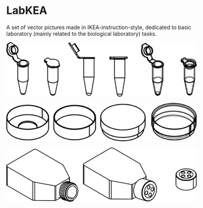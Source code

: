# LabKEA
A set of vector pictures made in IKEA-instruction-style, dedicated to basic laboratory (mainly related to the biological laboratory) tasks.


![Eppendorfs](https://github.com/arteys/LabKEA/blob/main/Thumbnail%20Images/Eppendorf%201.5%20ml.png?raw=true)

![35 mm dishes](https://github.com/arteys/LabKEA/blob/main/Thumbnail%20Images/35%20mm%20dishes.png?raw=true)

![T25 flasks](https://github.com/arteys/LabKEA/blob/main/Thumbnail%20Images/T25%20flask.png?raw=true)
